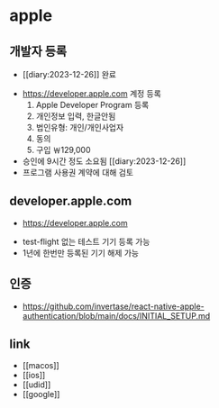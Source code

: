 # apple

## 개발자 등록
+ [[diary:2023-12-26]] 완료
- https://developer.apple.com 계정 등록
  1. Apple Developer Program 등록
  2. 개인정보 입력, 한글안됨
  3. 법인유형:  개인/개인사업자
  4. 동의
  5. 구입 ￦129,000
- 승인에 9시간 정도 소요됨 [[diary:2023-12-26]]
- 프로그램 사용권 계약에 대해 검토 

## developer.apple.com
+ https://developer.apple.com
- test-flight 없는 테스트 기기 등록 가능
- 1년에 한번만 등록된 기기 해제 가능

## 인증
+ https://github.com/invertase/react-native-apple-authentication/blob/main/docs/INITIAL_SETUP.md

## link
- [[macos]]
- [[ios]]
- [[udid]]
- [[google]]
